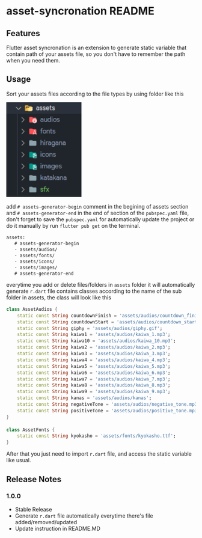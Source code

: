 # asset-syncronation README

## Features

Flutter asset syncronation is an extension to generate static variable that contain path of your assets file, so you don't have to remember the path when you need them.

## Usage

Sort your assets files according to the file types by using folder like this

<p float="left">
  <img src="./assets/screenshots/folder_path.jpg" width="200px">
</p>

add `# assets-generator-begin` comment in the begining of assets section and `# assets-generator-end` in the end of section of the `pubspec.yaml` file, don't forget to save the `pubspec.yaml` for automatically update the project or do it manually by run `flutter pub get` on the terminal.

```
assets:
   # assets-generator-begin
   - assets/audios/
   - assets/fonts/
   - assets/icons/
   - assets/images/
   # assets-generator-end
```

everytime you add or delete files/folders in `assets` folder it will automatically generate `r.dart` file contains classes according to the name of the sub folder in assets, the class will look like this

```dart
class AssetAudios {
	static const String countdownFinish = 'assets/audios/countdown_finish.wav';
	static const String countdownStart = 'assets/audios/countdown_start.wav';
	static const String giphy = 'assets/audios/giphy.gif';
	static const String kaiwa1 = 'assets/audios/kaiwa_1.mp3';
	static const String kaiwa10 = 'assets/audios/kaiwa_10.mp3';
	static const String kaiwa2 = 'assets/audios/kaiwa_2.mp3';
	static const String kaiwa3 = 'assets/audios/kaiwa_3.mp3';
	static const String kaiwa4 = 'assets/audios/kaiwa_4.mp3';
	static const String kaiwa5 = 'assets/audios/kaiwa_5.mp3';
	static const String kaiwa6 = 'assets/audios/kaiwa_6.mp3';
	static const String kaiwa7 = 'assets/audios/kaiwa_7.mp3';
	static const String kaiwa8 = 'assets/audios/kaiwa_8.mp3';
	static const String kaiwa9 = 'assets/audios/kaiwa_9.mp3';
	static const String kanas = 'assets/audios/kanas';
	static const String negativeTone = 'assets/audios/negative_tone.mp3';
	static const String positiveTone = 'assets/audios/positive_tone.mp3';
}

class AssetFonts {
	static const String kyokasho = 'assets/fonts/kyokasho.ttf';
}
```

After that you just need to import `r.dart` file, and access the static variable like usual.

## Release Notes

### 1.0.0

- Stable Release
- Generate `r.dart` file automatically everytime there's file added/removed/updated
- Update instruction in README.MD